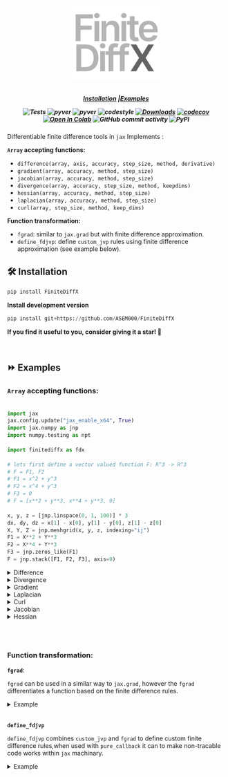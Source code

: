 <h5 align="center">
<img width="200px" src="assets/finitediffx_logo.svg"> <br>

<br>

[**Installation**](#installation)
|[**Examples**](#examples)

![Tests](https://github.com/ASEM000/pytreeclass/actions/workflows/tests.yml/badge.svg)
![pyver](https://img.shields.io/badge/python-3.8%203.9%203.10%203.11_-red)
![pyver](https://img.shields.io/badge/jax-0.4+-red)
![codestyle](https://img.shields.io/badge/codestyle-black-black)
[![Downloads](https://pepy.tech/badge/FiniteDiffX)](https://pepy.tech/project/FiniteDiffX)
[![codecov](https://codecov.io/github/ASEM000/FiniteDiffX/branch/main/graph/badge.svg?token=VD45Y4HLWV)](https://codecov.io/github/ASEM000/FiniteDiffX)  
[![Open In Colab](https://colab.research.google.com/assets/colab-badge.svg)](https://colab.research.google.com/github/ASEM000/FiniteDiffX/blob/main/FiniteDiffX%20Examples.ipynb)
![GitHub commit activity](https://img.shields.io/github/commit-activity/m/ASEM000/FiniteDiffX)
![PyPI](https://img.shields.io/pypi/v/FiniteDiffX)

</h5>

Differentiable finite difference tools in `jax`
Implements :

**`Array` accepting functions:**

- `difference(array, axis, accuracy, step_size, method, derivative)`
- `gradient(array, accuracy, method, step_size)`
- `jacobian(array, accuracy, method, step_size)`
- `divergence(array, accuracy, step_size, method, keepdims)`
- `hessian(array, accuracy, method, step_size)`
- `laplacian(array, accuracy, method, step_size)`
- `curl(array, step_size, method, keep_dims)`

**Function transformation:**

- `fgrad`: similar to `jax.grad` but with finite difference approximation.
- `define_fdjvp`: define `custom_jvp` rules using finite difference approximation (see example below).

## 🛠️ Installation<a id="installation"></a>

```python
pip install FiniteDiffX
```

**Install development version**

```python
pip install git+https://github.com/ASEM000/FiniteDiffX
```

**If you find it useful to you, consider giving it a star! 🌟**

<br>

## ⏩ Examples<a id="examples"></a>

### **`Array` accepting functions:**

```python

import jax
jax.config.update("jax_enable_x64", True)
import jax.numpy as jnp
import numpy.testing as npt

import finitediffx as fdx

# lets first define a vector valued function F: R^3 -> R^3
# F = F1, F2
# F1 = x^2 + y^3
# F2 = x^4 + y^3
# F3 = 0
# F = [x**2 + y**3, x**4 + y**3, 0]

x, y, z = [jnp.linspace(0, 1, 100)] * 3
dx, dy, dz = x[1] - x[0], y[1] - y[0], z[1] - z[0]
X, Y, Z = jnp.meshgrid(x, y, z, indexing="ij")
F1 = X**2 + Y**3
F2 = X**4 + Y**3
F3 = jnp.zeros_like(F1)
F = jnp.stack([F1, F2, F3], axis=0)

```

<details>

<summary>Difference</summary>

```python

# ∂F1/∂x : differentiate F1 with respect to x (i.e axis=0)
dF1dx = fdx.difference(F1, axis=0, step_size=dx, accuracy=6, method="central")
dF1dx_exact = 2 * X
npt.assert_allclose(dF1dx, dF1dx_exact, atol=1e-7)

# ∂F2/∂y : differentiate F2 with respect to y (i.e axis=1)
dF2dy = fdx.difference(F2, axis=1, step_size=dy, accuracy=6)
dF2dy_exact = 3 * Y**2
npt.assert_allclose(dF2dy, dF2dy_exact, atol=1e-7)

```

</details>

<details>

<summary>Divergence</summary>

```python

# ∇.F : the divergence of F
divF = fdx.divergence(F, step_size=(dx, dy, dz), keepdims=False, accuracy=6, method="central")
divF_exact = 2 * X + 3 * Y**2
npt.assert_allclose(divF, divF_exact, atol=1e-7)

```

</details>

<details>

<summary>Gradient</summary>

```python

# ∇F1 : the gradient of F1
gradF1 = fdx.gradient(F1, step_size=(dx, dy, dz), accuracy=6, method="central")
gradF1_exact = jnp.stack([2 * X, 3 * Y**2, 0 * X], axis=0)
npt.assert_allclose(gradF1, gradF1_exact, atol=1e-7)

```

</details>

<details>

<summary>Laplacian</summary>

```python

# ΔF1 : laplacian of F1
lapF1 = fdx.laplacian(F1, step_size=(dx, dy, dz), accuracy=6, method="central")
lapF1_exact = 2 + 6 * Y
npt.assert_allclose(lapF1, lapF1_exact, atol=1e-7)

```

</details>

<details>

<summary>Curl</summary>

```python

# ∇xF : the curl of F
curlF = fdx.curl(F, step_size=(dx, dy, dz), accuracy=6, method="central")
curlF_exact = jnp.stack([F1 * 0, F1 * 0, 4 * X**3 - 3 * Y**2], axis=0)
npt.assert_allclose(curlF, curlF_exact, atol=1e-7)

```

</details>

<details>

<summary>Jacobian</summary>

```python

# Jacobian of F
JF = fdx.jacobian(F, accuracy=4, step_size=(dx, dy, dz), method="central")
JF_exact = jnp.array(
    [
        [2 * X, 3 * Y**2, jnp.zeros_like(X)],
        [4 * X**3, 3 * Y**2, jnp.zeros_like(X)],
        [jnp.zeros_like(X), jnp.zeros_like(X), jnp.zeros_like(X)],
    ]
)
npt.assert_allclose(JF, JF_exact, atol=1e-7)

```

</details>

<details>

<summary>Hessian</summary>

```python

# Hessian of F1
HF1 = fdx.hessian(F1, accuracy=4, step_size=(dx, dy, dz), method="central")
HF1_exact = jnp.array(
    [
        [
            2 * jnp.ones_like(X),  # ∂2F1/∂x2
            0 * jnp.ones_like(X),  # ∂2F1/∂xy
            0 * jnp.ones_like(X),  # ∂2F1/∂xz
        ],
        [
            0 * jnp.ones_like(X),  # ∂2F1/∂yx
            6 * Y**2,              # ∂2F1/∂y2
            0 * jnp.ones_like(X),  # ∂2F1/∂yz
        ],
        [
            0 * jnp.ones_like(X),  # ∂2F1/∂zx
            0 * jnp.ones_like(X),  # ∂2F1/∂zy
            0 * jnp.ones_like(X),  # ∂2F1/∂z2
        ],
    ]
)
npt.assert_allclose(JF, JF_exact, atol=1e-7)

```

</details>

<br><br>

### **Function transformation:**

**`fgrad`**:

`fgrad` can be used in a similar way to `jax.grad`, however the `fgrad` differentiates a function based on the finite difference rules.

<details> <summary> Example </summary>

```python

import jax
from jax import numpy as jnp
import numpy as onp  # Not jax-traceable
import finitediffx as fdx
import functools as ft
from jax.experimental import enable_x64

with enable_x64():

    @fdx.fgrad
    @fdx.fgrad
    def np_rosenbach2_fdx_style_1(x, y):
        """Compute the Rosenbach function for two variables in numpy."""
        return onp.power(1-x, 2) + 100*onp.power(y-onp.power(x, 2), 2)

    @ft.partial(fdx.fgrad, derivative=2)
    def np2_rosenbach2_fdx_style2(x, y):
        """Compute the Rosenbach function for two variables."""
        return onp.power(1-x, 2) + 100*onp.power(y-onp.power(x, 2), 2)

    @jax.grad
    @jax.grad
    def jnp_rosenbach2(x, y):
        """Compute the Rosenbach function for two variables."""
        return jnp.power(1-x, 2) + 100*jnp.power(y-jnp.power(x, 2), 2)

    print(np_rosenbach2_fdx_style_1(1.,2.))
    print(np2_rosenbach2_fdx_style2(1.,2.))
    print(jnp_rosenbach2(1., 2.))
# 402.0000951997936
# 402.0000000002219
# 402.0
```

</details>

<br>

**`define_fdjvp`**

`define_fdjvp` combines `custom_jvp` and `fgrad` to define custom finite difference rules,when used with `pure_callback` it can to make non-tracable code works within `jax` machinary.

<details> <summary> Example </summary>

_This example is based on the comment from `jax` proposed [`JEP`](https://github.com/google/jax/issues/15425)_

For example this code will fail to work with `jax` transformations, becasue it uses `numpy` functions.

```python
import numpy as onp
import jax


def numpy_func(x: onp.ndarray) -> onp.ndarray:
    return onp.power(x, 2)


try:
    jax.grad(numpy_func)(2.0)
except jax.errors.TracerArrayConversionError as e:
    print(e)

# The numpy.ndarray conversion method __array__() was called on the JAX Tracer object Traced<ConcreteArray(2.0, dtype=float32, weak_type=True)>with<JVPTrace(level=2/0)> with
#   primal = 2.0
#   tangent = Traced<ShapedArray(float32[], weak_type=True)>with<JaxprTrace(level=1/0)> with
#     pval = (ShapedArray(float32[], weak_type=True), None)
#     recipe = LambdaBinding()
# See https://jax.readthedocs.io/en/latest/errors.html#jax.errors.TracerArrayConversionError
```

We can use `define_fdjvp` to make this work with non-`jax` code

```python

import functools as ft

import jax
from typing import Callable, Any, Union
import jax.numpy as jnp
import numpy as onp
import finitediffx as fdx
import functools as ft


def wrap_pure_callback(func):
    @ft.wraps(func)
    def wrapper(*args, **kwargs):
        args = [jnp.asarray(arg) for arg in args]
        func_ = lambda *a, **k: func(*a, **k).astype(a[0].dtype)
        dtype_ = jax.ShapeDtypeStruct(
            jnp.broadcast_shapes(*[ai.shape for ai in args]),
            args[0].dtype,
        )
        return jax.pure_callback(func_, dtype_, *args, **kwargs, vectorized=True)

    return wrapper


@jax.jit  # -> can compile
@jax.grad  # -> can take gradient
@ft.partial(
    fdx.define_fdjvp,
    # automatically generate offsets
    offsets=fdx.Offset(accuracy=4),
    # manually set step size
    step_size=1e-3,
)
@wrap_pure_callback
def numpy_func(x: onp.ndarray) -> onp.ndarray:
    return onp.power(x, 2)


print(numpy_func(1.0))
# 1.9999794

@jax.jit  # -> can compile
@jax.grad  # -> can take gradient
@ft.partial(
    fdx.define_fdjvp,
    # provide the desired evaluation points for the finite difference stencil
    # in this case its centered finite difference (f(x-1) - f(x+1))/(2*step_size)
    offsets=jnp.array([1, -1]),
    # manually set step size
    step_size=1e-3,
)
@wrap_pure_callback
def numpy_func(x: onp.ndarray) -> onp.ndarray:
    return onp.power(x, 2)

print(numpy_func(1.0))
# 2.0000048
```

</details>
